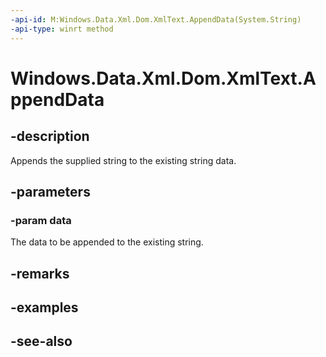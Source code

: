 ```yaml
---
-api-id: M:Windows.Data.Xml.Dom.XmlText.AppendData(System.String)
-api-type: winrt method
---
```


<!-- Method syntax
public void AppendData(System.String data)
-->

# Windows.Data.Xml.Dom.XmlText.AppendData

## -description
Appends the supplied string to the existing string data.

## -parameters
### -param data
The data to be appended to the existing string.

## -remarks

## -examples

## -see-also
